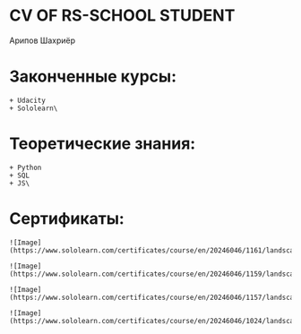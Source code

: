 # **CV OF RS-SCHOOL STUDENT**
Арипов Шахриёр

# **Законченные курсы:**
    + Udacity
    + Sololearn\


# **Теоретические знания:**
    + Python 
    + SQL
    + JS\


# **Сертификаты:**
    ![Image](https://www.sololearn.com/certificates/course/en/20246046/1161/landscape/png)

    ![Image](https://www.sololearn.com/certificates/course/en/20246046/1159/landscape/png)
    
    ![Image](https://www.sololearn.com/certificates/course/en/20246046/1157/landscape/png)
    
    ![Image](https://www.sololearn.com/certificates/course/en/20246046/1024/landscape/png)